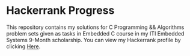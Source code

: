 # Hackerrank Progress
This repository contains my solutions for C Programming && Algorithms problem sets given as tasks in Embedded C course in my ITI Embedded Systems 9-Month scholarship. You can view my Hackerrank profile by clicking [Here](https://www.hackerrank.com/profile/ahmedaly_g112).
